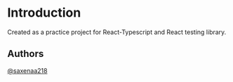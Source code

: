 # Introduction

Created as a practice project for React-Typescript and React testing library.

## Authors
[@saxenaa218](https://github.com/Saxenaa218)
